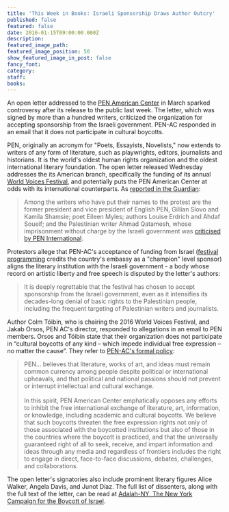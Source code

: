 ```yaml
---
title: 'This Week in Books: Israeli Sponsorship Draws Author Outcry'
published: false
featured: false
date: 2016-01-15T09:00:00.000Z
description:
featured_image_path:
featured_image_position: 50
show_featured_image_in_post: false
fancy_font:
category:
staff:
books:
---
```



An open letter addressed to the [PEN American Center](https://www.pen.org/) in March sparked controversy after its release to the public last week. The letter, which was signed by more than a hundred writers, criticized the organization for accepting sponsorship from the Israeli government. PEN-AC responded in an email that it does not participate in cultural boycotts.

PEN, originally an acronym for "Poets, Essayists, Novelists," now extends to writers of any form of literature, such as playwrights, editors, journalists and historians. It is the world's oldest human rights organization and the oldest international literary foundation. The open letter released Wednesday addresses the its American branch, specifically the funding of its annual [World Voices Festival](http://worldvoices.pen.org/), and potentially puts the PEN American Center at odds with its international counterparts. As [reported in the Guardian](http://www.theguardian.com/books/2016/apr/06/israeli-backing-for-new-york-festival-rejected-in-angry-letter-by-authors):

> Among the writers who have put their names to the protest are the former president and vice president of English PEN, Gillian Slovo and Kamila Shamsie; poet Eileen Myles; authors Louise Erdrich and Ahdaf Soueif; and the Palestinian writer Ahmad Qatamesh, whose imprisonment without charge by the Israeli government was [criticised by PEN International](https://www.pen.org/rapid-action/2011/05/25/writer-and-academic-detained-without-charge-0).

Protestors allege that PEN-AC's acceptance of funding from Israel ([festival programming](http://worldvoices.pen.org/2016-world-voices-supporters) credits the country's embassy as a "champion" level sponsor) aligns the literary institution with the Israeli government - a body whose record on artistic liberty and free speech is disputed by the letter's authors:

> It is deeply regrettable that the festival has chosen to accept sponsorship from the Israeli government, even as it intensifies its decades-long denial of basic rights to the Palestinian people, including the frequent targeting of Palestinian writers and journalists.

Author Colm T&oacute;ib&iacute;n, who is chairing the 2016 World Voices Festival, and Jakab Orsos, PEN AC's director, responded to allegations in an email to PEN members. Orsos and T&oacute;ib&iacute;n state that their organization does not participate in “cultural boycotts of any kind – which impede individual free expression – no matter the cause”. They refer to [PEN-AC's formal policy](http://www.pen.org/press-release/2007/06/22/pen-american-center-urges-rejection-academic-boycotts):

> PEN... believes that literature, works of art, and ideas must remain common currency among people despite political or international upheavals, and that political and national passions should not prevent or interrupt intellectual and cultural exchange.
> <br>
> <br>In this spirit, PEN American Center emphatically opposes any efforts to inhibit the free international exchange of literature, art, information, or knowledge, including academic and cultural boycotts. We believe that such boycotts threaten the free expression rights not only of those associated with the boycotted institutions but also of those in the countries where the boycott is practiced, and that the universally guaranteed right of all to seek, receive, and impart information and ideas through any media and regardless of frontiers includes the right to engage in direct, face-to-face discussions, debates, challenges, and collaborations.

The open letter's signatories also include prominent literary figures Alice Walker, Angela Davis, and Junot D&iacute;az. The full list of dissenters, along with the full text of the letter, can be read at [Adalah-NY, The New York Campaign for the Boycott of Israel](https://adalahny.org/web-action/1376/letter-pen-american-center-don-t-partner-israeli-government).

&nbsp;

&nbsp;